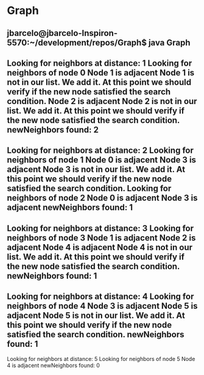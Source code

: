 # Graph

jbarcelo@jbarcelo-Inspiron-5570:~/development/repos/Graph$ java Graph 
------------------------------
Looking for neighbors at distance: 1
Looking for neighbors of node 0
Node 1 is adjacent
Node 1 is not in our list. We add it.
At this point we should verify if the new node satisfied the search condition.
Node 2 is adjacent
Node 2 is not in our list. We add it.
At this point we should verify if the new node satisfied the search condition.
newNeighbors found: 2
------------------------------
Looking for neighbors at distance: 2
Looking for neighbors of node 1
Node 0 is adjacent
Node 3 is adjacent
Node 3 is not in our list. We add it.
At this point we should verify if the new node satisfied the search condition.
Looking for neighbors of node 2
Node 0 is adjacent
Node 3 is adjacent
newNeighbors found: 1
------------------------------
Looking for neighbors at distance: 3
Looking for neighbors of node 3
Node 1 is adjacent
Node 2 is adjacent
Node 4 is adjacent
Node 4 is not in our list. We add it.
At this point we should verify if the new node satisfied the search condition.
newNeighbors found: 1
------------------------------
Looking for neighbors at distance: 4
Looking for neighbors of node 4
Node 3 is adjacent
Node 5 is adjacent
Node 5 is not in our list. We add it.
At this point we should verify if the new node satisfied the search condition.
newNeighbors found: 1
------------------------------
Looking for neighbors at distance: 5
Looking for neighbors of node 5
Node 4 is adjacent
newNeighbors found: 0

